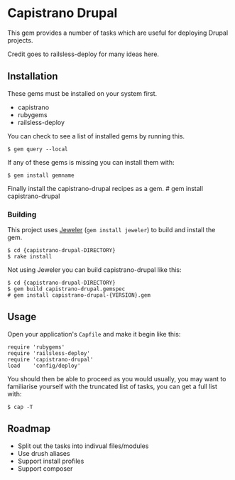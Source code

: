 # Capistrano Drupal

This gem provides a number of tasks which are useful for deploying Drupal projects. 

Credit goes to railsless-deploy for many ideas here.

## Installation
These gems must be installed on your system first.

* capistrano
* rubygems
* railsless-deploy

You can check to see a list of installed gems by running this.

    $ gem query --local

If any of these gems is missing you can install them with:

    $ gem install gemname

Finally install the capistrano-drupal recipes as a gem.
    # gem install capistrano-drupal
    

### Building

This project uses [Jeweler](https://github.com/technicalpickles/jeweler) (`gem install jeweler`) to build and install the gem.

    $ cd {capistrano-drupal-DIRECTORY}
    $ rake install

Not using Jeweler you can build capistrano-drupal like this:

    $ cd {capistrano-drupal-DIRECTORY}
    $ gem build capistrano-drupal.gemspec
    # gem install capistrano-drupal-{VERSION}.gem


## Usage

Open your application's `Capfile` and make it begin like this:

    require 'rubygems'
    require 'railsless-deploy'
    require 'capistrano-drupal'
    load    'config/deploy'

You should then be able to proceed as you would usually, you may want to familiarise yourself with the truncated list of tasks, you can get a full list with:

    $ cap -T

## Roadmap

- Split out the tasks into indivual files/modules
- Use drush aliases
- Support install profiles
- Support composer
